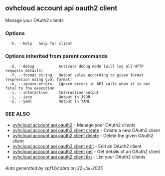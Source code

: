 ## ovhcloud account api oauth2 client

Manage your OAuth2 clients

### Options

```
  -h, --help   help for client
```

### Options inherited from parent commands

```
  -d, --debug           Activate debug mode (will log all HTTP requests details)
  -f, --format string   Output value according to given format (expression using gval format)
  -e, --ignore-errors   Ignore errors in API calls when it is not fatal to the execution
  -i, --interactive     Interactive output
  -j, --json            Output in JSON
  -y, --yaml            Output in YAML
```

### SEE ALSO

* [ovhcloud account api oauth2](ovhcloud_account_api_oauth2.md)	 - Manage your OAuth2 clients
* [ovhcloud account api oauth2 client create](ovhcloud_account_api_oauth2_client_create.md)	 - Create a new OAuth2 client
* [ovhcloud account api oauth2 client delete](ovhcloud_account_api_oauth2_client_delete.md)	 - Delete the given OAuth2 client
* [ovhcloud account api oauth2 client edit](ovhcloud_account_api_oauth2_client_edit.md)	 - Edit an OAuth2 client
* [ovhcloud account api oauth2 client get](ovhcloud_account_api_oauth2_client_get.md)	 - Get details of an OAuth2 client
* [ovhcloud account api oauth2 client list](ovhcloud_account_api_oauth2_client_list.md)	 - List your OAuth2 clients

###### Auto generated by spf13/cobra on 22-Jul-2025
